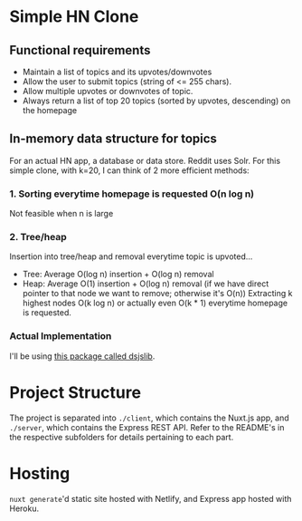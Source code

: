 # Simple HN Clone
## Functional requirements
- Maintain a list of topics and its upvotes/downvotes
- Allow the user to submit topics (string of <= 255 chars).
- Allow multiple upvotes or downvotes of topic.
- Always return a list of top 20 topics (sorted by upvotes, descending) on the homepage

## In-memory data structure for topics
For an actual HN app, a database or data store. Reddit uses Solr.
For this simple clone, with k=20, I can think of 2 more efficient methods:
### 1. Sorting everytime homepage is requested O(n log n)
Not feasible when n is large

### 2. Tree/heap
Insertion into tree/heap and removal everytime topic is upvoted... 
- Tree: Average O(log n) insertion + O(log n) removal
- Heap: Average O(1) insertion + O(log n) removal (if we have direct pointer to that node we want to remove; otherwise it's O(n))
Extracting k highest nodes O(k log n) or actually even O(k * 1) everytime homepage is requested.

### Actual Implementation 
I'll be using [this package called dsjslib](https://github.com/monmohan/dsjslib).

# Project Structure
The project is separated into `./client`, which contains the Nuxt.js app, and `./server`, which contains the Express REST API. Refer to the README's in the respective subfolders for details pertaining to each part.

# Hosting
`nuxt generate`'d static site hosted with Netlify, and Express app hosted with Heroku.
